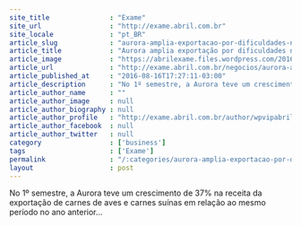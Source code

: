 ```yaml
---
site_title               : "Exame"
site_url                 : "http://exame.abril.com.br"
site_locale              : "pt_BR"
article_slug             : "aurora-amplia-exportacao-por-dificuldades-no-mercado-interno"
article_title            : "Aurora amplia exportação por dificuldades no mercado interno"
article_image            : "https://abrilexame.files.wordpress.com/2016/09/size_960_16_9_leite_da_marca_aurora2.jpg?quality=70&strip=all&w=960"
article_url              : "http://exame.abril.com.br/negocios/aurora-amplia-exportacao-por-dificuldades-no-mercado-interno/"
article_published_at     : "2016-08-16T17:27:11-03:00"
article_description      : "No 1º semestre, a Aurora teve um crescimento de 37% na receita da exportação de carnes de aves e carnes suínas em relação ao mesmo período no ano anterior..."
article_author_name      : ""
article_author_image     : null
article_author_biography : null
article_author_profile   : "http://exame.abril.com.br/author/wpvipabril/"
article_author_facebook  : null
article_author_twitter   : null
category                 : ['business']
tags                     : ['Exame']
permalink                : "/:categories/aurora-amplia-exportacao-por-dificuldades-no-mercado-interno/"
layout                   : post
---
```


No 1º semestre, a Aurora teve um crescimento de 37% na receita da exportação de carnes de aves e carnes suínas em relação ao mesmo período no ano anterior...
